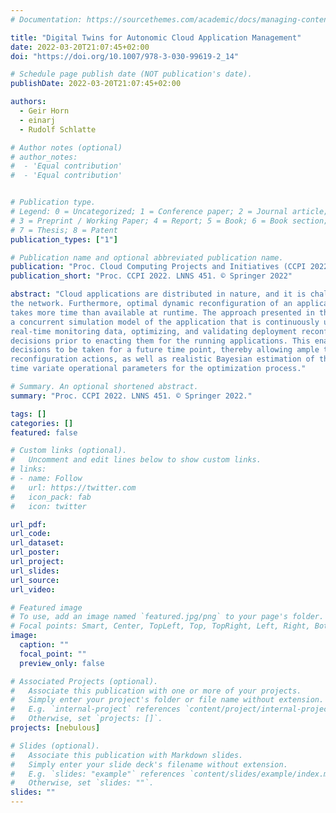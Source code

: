 ```yaml
---
# Documentation: https://sourcethemes.com/academic/docs/managing-content/

title: "Digital Twins for Autonomic Cloud Application Management"
date: 2022-03-20T21:07:45+02:00
doi: "https://doi.org/10.1007/978-3-030-99619-2_14"

# Schedule page publish date (NOT publication's date).
publishDate: 2022-03-20T21:07:45+02:00

authors:
  - Geir Horn
  - einarj
  - Rudolf Schlatte

# Author notes (optional)
# author_notes:
#  - 'Equal contribution'
#  - 'Equal contribution'


# Publication type.
# Legend: 0 = Uncategorized; 1 = Conference paper; 2 = Journal article;
# 3 = Preprint / Working Paper; 4 = Report; 5 = Book; 6 = Book section;
# 7 = Thesis; 8 = Patent
publication_types: ["1"]

# Publication name and optional abbreviated publication name.
publication: "Proc. Cloud Computing Projects and Initiatives (CCPI 2022) LNNS 451 © Springer 2022."
publication_short: "Proc. CCPI 2022. LNNS 451. © Springer 2022"

abstract: "Cloud applications are distributed in nature, and it is challenging to orchestrate an application across different Cloud providers and for the different capabilities along the Cloud continuum, from the centralized data centers to the edge of
the network. Furthermore, optimal dynamic reconfiguration of an application often
takes more time than available at runtime. The approach presented in this paper uses
a concurrent simulation model of the application that is continuously updated with
real-time monitoring data, optimizing, and validating deployment reconfiguration
decisions prior to enacting them for the running applications. This enables proactive
decisions to be taken for a future time point, thereby allowing ample time for the
reconfiguration actions, as well as realistic Bayesian estimation of the application’s
time variate operational parameters for the optimization process."

# Summary. An optional shortened abstract.
summary: "Proc. CCPI 2022. LNNS 451. © Springer 2022."

tags: []
categories: []
featured: false

# Custom links (optional).
#   Uncomment and edit lines below to show custom links.
# links:
# - name: Follow
#   url: https://twitter.com
#   icon_pack: fab
#   icon: twitter

url_pdf:
url_code:
url_dataset:
url_poster:
url_project:
url_slides:
url_source:
url_video:

# Featured image
# To use, add an image named `featured.jpg/png` to your page's folder. 
# Focal points: Smart, Center, TopLeft, Top, TopRight, Left, Right, BottomLeft, Bottom, BottomRight.
image:
  caption: ""
  focal_point: ""
  preview_only: false

# Associated Projects (optional).
#   Associate this publication with one or more of your projects.
#   Simply enter your project's folder or file name without extension.
#   E.g. `internal-project` references `content/project/internal-project/index.md`.
#   Otherwise, set `projects: []`.
projects: [nebulous]

# Slides (optional).
#   Associate this publication with Markdown slides.
#   Simply enter your slide deck's filename without extension.
#   E.g. `slides: "example"` references `content/slides/example/index.md`.
#   Otherwise, set `slides: ""`.
slides: ""
---
```

